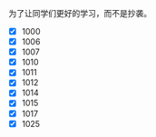 为了让同学们更好的学习，而不是抄袭。

- [x] 1000
- [x] 1006
- [x] 1007
- [x] 1010
- [x] 1011
- [x] 1012
- [x] 1014
- [x] 1015
- [x] 1017
- [x] 1025